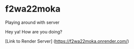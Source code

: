 # f2wa22moka
Playing around with server

Hey ya! How are you doing?

[Link to Render Server] (https://f2wa22moka.onrender.com/) 